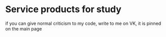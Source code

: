 <h1>Service products for study</h1>

<p>if you can give normal criticism to my code, write to me on VK, it is pinned on the main page</p>
